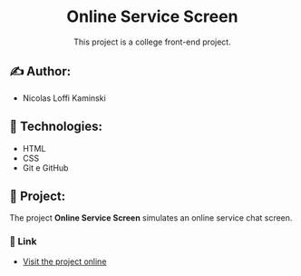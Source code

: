 <h1 align="center">Online Service Screen</h1>

<p align="center" >This project is a college front-end project.</p>

## :writing_hand: Author:

- Nicolas Loffi Kaminski

## :rocket: Technologies:

- HTML
- CSS
- Git e GitHub

## :art: Project:

The project <b>Online Service Screen</b> simulates an online service chat screen.

### :link: Link

- [Visit the project online](https://nicolaslk.github.io/College_Front-end_Project/)
